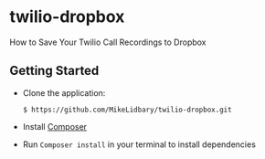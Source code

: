 # twilio-dropbox
How to Save Your Twilio Call Recordings to Dropbox

## Getting Started

* Clone the application:

      $ https://github.com/MikeLidbary/twilio-dropbox.git

- Install [Composer](https://getcomposer.org/doc/00-intro.md#installation-linux-unix-osx)

- Run ```Composer install``` in your terminal to install dependencies
